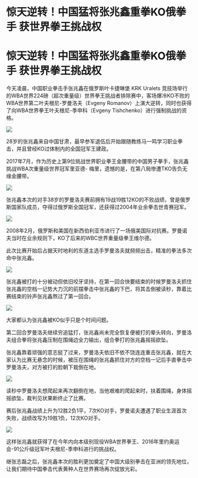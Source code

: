 # 惊天逆转！中国猛将张兆鑫重拳KO俄拳手 获世界拳王挑战权

# 惊天逆转！中国猛将张兆鑫重拳KO俄拳手 获世界拳王挑战权

​今天凌晨，中国职业拳击手张兆鑫在俄罗斯叶卡捷琳堡 KRK Uralets
竞技场举行的WBA世界224磅（超次重量级）世界拳王挑战者排除赛中，客场爆冷KO不败的WBA世界第二叶夫根尼-罗曼洛夫（Evgeny
Romanov）上演大逆转，同时也获得了向WBA世界拳王叶夫根尼-季申科（Evgeny Tishchenko）进行强制挑战的资格。

![](https://inews.gtimg.com/om_bt/OqpvMeaq8y2ps1BAZcxV2ABjo4iFjXNpkOUcG26GGqDGUAA/1000)

28岁的张兆鑫来自中国甘肃，最早参军退伍后开始跟随教练马一鸣学习职业拳击，并且曾经KO过体制内的全国冠军王建政。

2017年7月，作为历史上第9位挑战世界职业拳王金腰带的中国男子拳手，张兆鑫挑战WBA次重量级世界冠军里亚德-
梅里，遗憾的是，在第八局惨遭TKO告负无缘金腰带。

![](https://inews.gtimg.com/om_bt/OV-m9YQR883cCMlhlQiPmnrr3frznesp1hdLr0TtWhRvoAA/1000)

张兆鑫本次的对手38岁的罗曼洛夫赛前拥有19战19胜12KO的不败战绩，曾是俄罗斯国家队成员，夺得过俄罗斯全国冠军，还获得过2004年业余拳击世青赛冠军。

![](https://inews.gtimg.com/om_bt/OBEj4HeXqjZieEMqVskAjlYtr9Vdc41qaatidadv4EgX0AA/1000)

2008年2月，俄罗斯和美国在新西伯利亚市进行了一场俄美国际对抗赛。罗曼诺夫当时在业余规则下，KO了后来的WBC世界重量级拳王维尔德。

此次比赛开始后占据天时地利的东道主选手罗曼洛夫就频频出击，精准的拳法多次命中张兆鑫。

![](https://inews.gtimg.com/om_bt/OALxJyoFI6NfMu1rXlvNfpXKgR28A65QTNKQL75Hht6UoAA/1000)

张兆鑫被打的十分被动但依旧咬牙坚持，在第一回合快要结束的时候罗曼洛夫抓住张兆鑫的空档一记势大力沉的前摆拳击中张兆鑫的下巴，将其击倒被读秒，靠着比赛结束的铃声张兆鑫熬过了第一回合。

![](https://inews.gtimg.com/om_bt/O6g6m5Sc8Vs0Wo7gLFW0e6oDre8rf3Z11E0xwJk46WskkAA/1000)

大家都认为张兆鑫被KO似乎只是个时间问题。

第二回合罗曼洛夫继续穷追猛打，张兆鑫尚未完全恢复便被打的晕头转向，罗曼洛夫组合拳将张兆鑫压制在围绳边全力输出，组合拳打的张兆鑫摇摇欲坠。

张兆鑫靠着顽强的意志挺了过来，罗曼洛夫依旧不依不饶连连重击张兆鑫，就在大家认为比赛无悬念的时候，被压在围绳的张兆鑫抓住对方的空档一记后手直拳击中罗曼洛夫，对方被打的脸朝下栽倒在地。

![](https://inews.gtimg.com/om_bt/OYohOa7GMy-3W4wXXbEEdX_b-D2U42OPtVFqhG14BMwxEAA/1000)

读秒中罗曼洛夫想爬起来再次翻倒在地，当他艰难的爬起来时，扶着围绳，身体摇摇欲坠，裁判见状果断终止了比赛。

赛后张兆鑫战绩上升为12胜2负1平，7次KO对手，罗曼诺夫遭遇了职业生涯首次失败，战绩改写为19胜1负，12次KO对手。

![](https://inews.gtimg.com/om_bt/OyqjlyMZ41c4rdqxc9Kng9guktp9j2HXI4P1C1MaLSrm0AA/1000)

这样张兆鑫就获得了在今年内向本级别现役WBA世界拳王、2016年里约奥运会-91公斤级冠军叶夫根尼-季申科进行的挑战权。

继张志磊之后，张兆鑫本次的胜利更加奠定了中国大级别拳击在亚洲的领先地位，让我们期待中国拳击代表黄种人在世界赛场再次绽放光彩。

